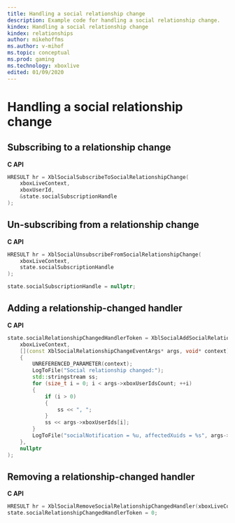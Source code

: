 ```yaml
---
title: Handling a social relationship change
description: Example code for handling a social relationship change.
kindex: Handling a social relationship change
kindex: relationships
author: mikehoffms
ms.author: v-mihof
ms.topic: conceptual
ms.prod: gaming
ms.technology: xboxlive
edited: 01/09/2020
---
```


# Handling a social relationship change


## Subscribing to a relationship change


**C API**
<!--  XblSocialSubscribeToSocialRelationshipChange_C.md -->
```cpp
HRESULT hr = XblSocialSubscribeToSocialRelationshipChange(
    xboxLiveContext, 
    xboxUserId,
    &state.socialSubscriptionHandle
);
```

<!--**Reference**
* [XblSocialSubscribeToSocialRelationshipChange](xblsocialsubscribetosocialrelationshipchange.md)-->


## Un-subscribing from a relationship change


**C API**
<!--  XblSocialUnsubscribeFromSocialRelationshipChange_C.md -->
```cpp
HRESULT hr = XblSocialUnsubscribeFromSocialRelationshipChange(
    xboxLiveContext, 
    state.socialSubscriptionHandle
);

state.socialSubscriptionHandle = nullptr;
```

<!--**Reference**
* [XblSocialUnsubscribeFromSocialRelationshipChange](xblsocialunsubscribefromsocialrelationshipchange.md)-->


## Adding a relationship-changed handler


**C API**
<!--  XblSocialAddSocialRelationshipChangedHandler_C.md -->
```cpp
state.socialRelationshipChangedHandlerToken = XblSocialAddSocialRelationshipChangedHandler(
    xboxLiveContext,
    [](const XblSocialRelationshipChangeEventArgs* args, void* context)
    {
        UNREFERENCED_PARAMETER(context);
        LogToFile("Social relationship changed:");
        std::stringstream ss;
        for (size_t i = 0; i < args->xboxUserIdsCount; ++i)
        {
            if (i > 0) 
            {
                ss << ", ";
            }
            ss << args->xboxUserIds[i];
        }
        LogToFile("socialNotification = %u, affectedXuids = %s", args->socialNotification, ss.str().data());
    },
    nullptr
);
```

<!--**Reference**
* [XblSocialAddSocialRelationshipChangedHandler](xblsocialaddsocialrelationshipchangedhandler.md)-->


## Removing a relationship-changed handler


**C API**
<!--  XblSocialRemoveSocialRelationshipChangedHandler_C.md -->
```cpp
HRESULT hr = XblSocialRemoveSocialRelationshipChangedHandler(xboxLiveContext, state.socialRelationshipChangedHandlerToken);
state.socialRelationshipChangedHandlerToken = 0;
```

<!--**Reference**
* [XblSocialRemoveSocialRelationshipChangedHandler](xblsocialremovesocialrelationshipchangedhandler.md)-->
